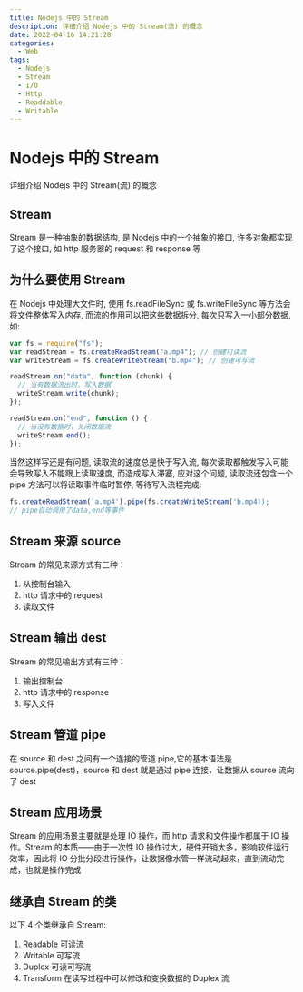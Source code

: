 ```yaml
---
title: Nodejs 中的 Stream
description: 详细介绍 Nodejs 中的 Stream(流) 的概念
date: 2022-04-16 14:21:28
categories:
  - Web
tags:
  - Nodejs
  - Stream
  - I/O
  - Http
  - Readdable
  - Writable
---
```


# Nodejs 中的 Stream

详细介绍 Nodejs 中的 Stream(流) 的概念

## Stream

Stream 是一种抽象的数据结构, 是 Nodejs 中的一个抽象的接口, 许多对象都实现了这个接口, 如 http 服务器的 request 和 response 等

## 为什么要使用 Stream

在 Nodejs 中处理大文件时, 使用 fs.readFileSync 或 fs.writeFileSync 等方法会将文件整体写入内存, 而流的作用可以把这些数据拆分, 每次只写入一小部分数据, 如:

```js
var fs = require("fs");
var readStream = fs.createReadStream("a.mp4"); // 创建可读流
var writeStream = fs.createWriteStream("b.mp4"); // 创建可写流

readStream.on("data", function (chunk) {
  // 当有数据流出时，写入数据
  writeStream.write(chunk);
});

readStream.on("end", function () {
  // 当没有数据时，关闭数据流
  writeStream.end();
});
```

当然这样写还是有问题, 读取流的速度总是快于写入流, 每次读取都触发写入可能会导致写入不能跟上读取速度, 而造成写入滞塞, 应对这个问题, 读取流还包含一个 pipe 方法可以将读取事件临时暂停, 等待写入流程完成:

```js
fs.createReadStream('a.mp4').pipe(fs.createWriteStream('b.mp4));
// pipe自动调用了data,end等事件
```

## Stream 来源 source

Stream 的常见来源方式有三种：

1. 从控制台输入
2. http 请求中的 request
3. 读取文件

## Stream 输出 dest

Stream 的常见输出方式有三种：

1. 输出控制台
2. http 请求中的 response
3. 写入文件

## Stream 管道 pipe

在 source 和 dest 之间有一个连接的管道 pipe,它的基本语法是 source.pipe(dest)，source 和 dest 就是通过 pipe 连接，让数据从 source 流向了 dest

## Stream 应用场景

Stream 的应用场景主要就是处理 IO 操作，而 http 请求和文件操作都属于 IO 操作。Stream 的本质——由于一次性 IO 操作过大，硬件开销太多，影响软件运行效率，因此将 IO 分批分段进行操作，让数据像水管一样流动起来，直到流动完成，也就是操作完成

## 继承自 Stream 的类

以下 4 个类继承自 Stream:

1. Readable 可读流
2. Writable 可写流
3. Duplex 可读可写流
4. Transform 在读写过程中可以修改和变换数据的 Duplex 流
